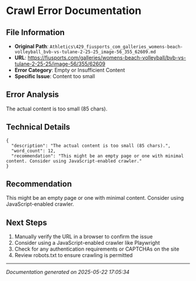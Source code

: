 # Crawl Error Documentation

## File Information
- **Original Path**: `Athletics\429_fiusports_com_galleries_womens-beach-volleyball_bvb-vs-tulane-2-25-25_image-56_355_62609.md`
- **URL**: https://fiusports.com/galleries/womens-beach-volleyball/bvb-vs-tulane-2-25-25/image-56/355/62609
- **Error Category**: Empty or Insufficient Content
- **Specific Issue**: Content too small

## Error Analysis
The actual content is too small (85 chars).

## Technical Details
```
{
  "description": "The actual content is too small (85 chars).",
  "word_count": 12,
  "recommendation": "This might be an empty page or one with minimal content. Consider using JavaScript-enabled crawler."
}
```

## Recommendation
This might be an empty page or one with minimal content. Consider using JavaScript-enabled crawler.

## Next Steps
1. Manually verify the URL in a browser to confirm the issue
2. Consider using a JavaScript-enabled crawler like Playwright
3. Check for any authentication requirements or CAPTCHAs on the site
4. Review robots.txt to ensure crawling is permitted

---
*Documentation generated on 2025-05-22 17:05:34*
